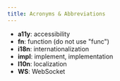 ```yaml
---
title: Acronyms & Abbreviations
---
```


- **a11y**: accessibility
- **fn**: function (do not use "func")
- **i18n**: internationalization
- **impl**: implement, implementation
- **l10n**: localization
- **WS**: WebSocket